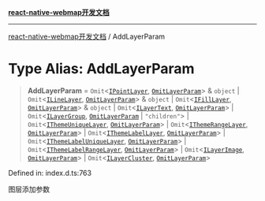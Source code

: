 [**react-native-webmap开发文档**](../README.md)

***

[react-native-webmap开发文档](../globals.md) / AddLayerParam

# Type Alias: AddLayerParam

> **AddLayerParam** = `Omit`\<[`IPointLayer`](../interfaces/IPointLayer.md), [`OmitLayerParam`](OmitLayerParam.md)\> & `object` \| `Omit`\<[`ILineLayer`](../interfaces/ILineLayer.md), [`OmitLayerParam`](OmitLayerParam.md)\> & `object` \| `Omit`\<[`IFillLayer`](../interfaces/IFillLayer.md), [`OmitLayerParam`](OmitLayerParam.md)\> & `object` \| `Omit`\<[`ILayerText`](../interfaces/ILayerText.md), [`OmitLayerParam`](OmitLayerParam.md)\> \| `Omit`\<[`ILayerGroup`](../interfaces/ILayerGroup.md), [`OmitLayerParam`](OmitLayerParam.md) \| `"children"`\> \| `Omit`\<[`IThemeUniqueLayer`](../interfaces/IThemeUniqueLayer.md), [`OmitLayerParam`](OmitLayerParam.md)\> \| `Omit`\<[`IThemeRangeLayer`](../interfaces/IThemeRangeLayer.md), [`OmitLayerParam`](OmitLayerParam.md)\> \| `Omit`\<[`IThemeLabelLayer`](../interfaces/IThemeLabelLayer.md), [`OmitLayerParam`](OmitLayerParam.md)\> \| `Omit`\<[`IThemeLabelUniqueLayer`](../interfaces/IThemeLabelUniqueLayer.md), [`OmitLayerParam`](OmitLayerParam.md)\> \| `Omit`\<[`IThemeLabelRangeLayer`](../interfaces/IThemeLabelRangeLayer.md), [`OmitLayerParam`](OmitLayerParam.md)\> \| `Omit`\<[`ILayerImage`](../interfaces/ILayerImage.md), [`OmitLayerParam`](OmitLayerParam.md)\> \| `Omit`\<[`ILayerCluster`](../interfaces/ILayerCluster.md), [`OmitLayerParam`](OmitLayerParam.md)\>

Defined in: index.d.ts:763

图层添加参数
